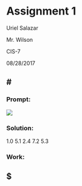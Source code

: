 # Assignment 1
Uriel Salazar

Mr. Wilson

CIS-7

08/28/2017


## &#35;

### Prompt:

![](http://imgur.com/a/UO7r6)

### Solution:

1.0 5.1 2.4 7.2 5.3

### Work:


## &#36;

